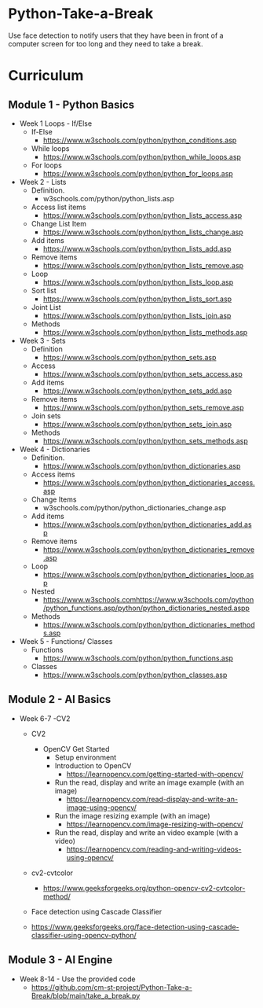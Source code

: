 # Python-Take-a-Break
Use face detection to notify users that they have been in front of a computer screen for too long and they need to take  a break.

# Curriculum
## Module 1 - Python Basics
- Week 1 Loops - If/Else
  - If-Else
    - https://www.w3schools.com/python/python_conditions.asp  
  - While loops
    - https://www.w3schools.com/python/python_while_loops.asp
  - For loops   
    - https://www.w3schools.com/python/python_for_loops.asp 
- Week 2 - Lists 
  - Definition.
    - w3schools.com/python/python_lists.asp
  - Access list items
    - https://www.w3schools.com/python/python_lists_access.asp
  - Change List Item
    - https://www.w3schools.com/python/python_lists_change.asp
  - Add items 
    - https://www.w3schools.com/python/python_lists_add.asp
  - Remove items
    - https://www.w3schools.com/python/python_lists_remove.asp
  - Loop 
    - https://www.w3schools.com/python/python_lists_loop.asp  
  - Sort list
    - https://www.w3schools.com/python/python_lists_sort.asp
  - Joint List
    - https://www.w3schools.com/python/python_lists_join.asp  
  - Methods
    - https://www.w3schools.com/python/python_lists_methods.asp  
- Week 3 - Sets
  - Definition 
    - https://www.w3schools.com/python/python_sets.asp      
  - Access
    - https://www.w3schools.com/python/python_sets_access.asp
  - Add items
    - https://www.w3schools.com/python/python_sets_add.asp
  - Remove items
    - https://www.w3schools.com/python/python_sets_remove.asp
  - Join sets
    - https://www.w3schools.com/python/python_sets_join.asp
  - Methods
    - https://www.w3schools.com/python/python_sets_methods.asp     
- Week 4 - Dictionaries 
  - Definition.
    - https://www.w3schools.com/python/python_dictionaries.asp
  - Access items
    - https://www.w3schools.com/python/python_dictionaries_access.asp
  - Change Items
    - w3schools.com/python/python_dictionaries_change.asp
  - Add items 
    - https://www.w3schools.com/python/python_dictionaries_add.asp
  - Remove items
    - https://www.w3schools.com/python/python_dictionaries_remove.asp
  - Loop 
    - https://www.w3schools.com/python/python_dictionaries_loop.asp  
  - Nested
    - https://www.w3schools.comhttps://www.w3schools.com/python/python_functions.asp/python/python_dictionaries_nested.aspp
  - Methods
    - https://www.w3schools.com/python/python_dictionaries_methods.asp    
- Week 5 - Functions/ Classes
  - Functions
    - https://www.w3schools.com/python/python_functions.asp 
  - Classes
    - https://www.w3schools.com/python/python_classes.asp  
## Module 2 - AI Basics
- Week 6-7 -CV2
   - CV2
      - OpenCV Get Started
        - Setup environment
        - Introduction to OpenCV
          - https://learnopencv.com/getting-started-with-opencv/
        - Run the read, display and write an image example (with an image)
          - https://learnopencv.com/read-display-and-write-an-image-using-opencv/
        - Run the image resizing example (with an image)
          - https://learnopencv.com/image-resizing-with-opencv/
        - Run the read, display and write an video example (with a video)
          - https://learnopencv.com/reading-and-writing-videos-using-opencv/  

    - cv2-cvtcolor
      - https://www.geeksforgeeks.org/python-opencv-cv2-cvtcolor-method/ 
    - Face detection using Cascade Classifier
    - https://www.geeksforgeeks.org/face-detection-using-cascade-classifier-using-opencv-python/       
## Module 3 - AI Engine
- Week 8-14 - Use the provided code
  - https://github.com/cm-st-project/Python-Take-a-Break/blob/main/take_a_break.py 
